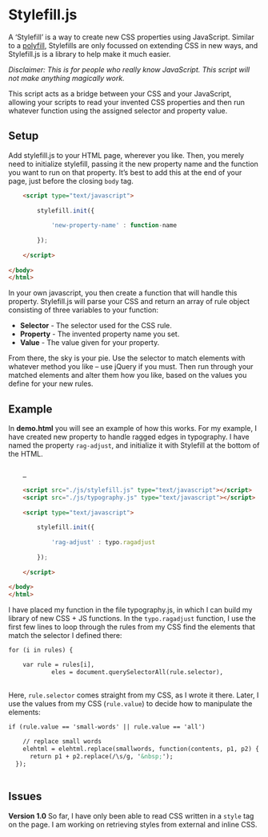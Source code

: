 Stylefill.js
============

A ‘Stylefill’ is a way to create new CSS properties using JavaScript. Similar to a [polyfill](http://remysharp.com/2010/10/08/what-is-a-polyfill/), Stylefills are only focussed on extending CSS in new ways, and Stylefill.js is a library to help make it much easier.

*Disclaimer: This is for people who really know JavaScript. This script will not make anything magically work.*

This script acts as a bridge between your CSS and your JavaScript, allowing your scripts to read your invented CSS properties and then run whatever function using the assigned selector and property value.

## Setup

Add stylefill.js to your HTML page, wherever you like. Then, you merely need to initialize stylefill, passing it the new property name and the function you want to run on that property. It’s best to add this at the end of your page, just before the closing `body` tag.

```HTML
	<script type="text/javascript">
	
		stylefill.init({
		
			'new-property-name' : function-name
		
		});
	
	</script>
		
</body>
</html>
```

In your own javascript, you then create a function that will handle this property. Stylefill.js will parse your CSS and return an array of rule object consisting of three variables to your function:
* __Selector__ - The selector used for the CSS rule.
* __Property__ - The invented property name you set.
* __Value__ - The value given for your property.

From there, the sky is your pie. Use the selector to match elements with whatever method you like – use jQuery if you must. Then run through your matched elements and alter them how you like, based on the values you define for your new rules.

## Example

In __demo.html__ you will see an example of how this works. For my example, I have created new property to handle ragged edges in typography. I have named the property `rag-adjust`, and initialize it with Stylefill at the bottom of the HTML.

```HTML

	…

	<script src="./js/stylefill.js" type="text/javascript"></script>
	<script src="./js/typography.js" type="text/javascript"></script>
	
	<script type="text/javascript">
	
		stylefill.init({
		
			'rag-adjust' : typo.ragadjust
		
		});
	
	</script>
		
</body>
</html>
```

I have placed my function in the file typography.js, in which I can build my library of new CSS + JS functions. In the `typo.ragadjust` function, I use the first few lines to loop through the rules from my CSS find the elements that match the selector I defined there:

```HTML
for (i in rules) {

	var rule = rules[i],
			eles = document.querySelectorAll(rule.selector),
			
```

Here, `rule.selector` comes straight from my CSS, as I wrote it there. Later, I use the values from my CSS (`rule.value`) to decide how to manipulate the elements:

```HTML
if (rule.value == 'small-words' || rule.value == 'all') 
	
	// replace small words
	elehtml = elehtml.replace(smallwords, function(contents, p1, p2) {
      return p1 + p2.replace(/\s/g, '&nbsp;');
  });
			
```

## Issues 

__Version 1.0__
So far, I have only been able to read CSS written in a `style` tag on the page. I am working on retrieving styles from external and inline CSS.